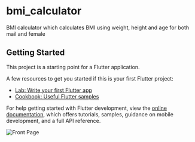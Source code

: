 # bmi_calculator

BMI calculator which calculates BMI using weight, height and age for both mail and female

## Getting Started

This project is a starting point for a Flutter application.

A few resources to get you started if this is your first Flutter project:

- [Lab: Write your first Flutter app](https://docs.flutter.dev/get-started/codelab)
- [Cookbook: Useful Flutter samples](https://docs.flutter.dev/cookbook)

For help getting started with Flutter development, view the
[online documentation](https://docs.flutter.dev/), which offers tutorials,
samples, guidance on mobile development, and a full API reference.

![Front Page](C:\Users\Ratndeep\Downloads\bmi_calculator\lib\Assets\Screenshot_20250727_003410.png)